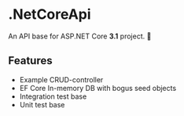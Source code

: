 # .NetCoreApi

An API base for ASP.NET Core **3.1** project. :cake:

## Features
- Example CRUD-controller
- EF Core In-memory DB with bogus seed objects
- Integration test base
- Unit test base